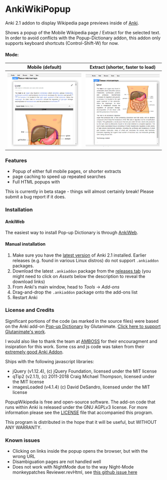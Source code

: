 # AnkiWikiPopup
Anki 2.1 addon to display Wikipedia page previews inside of [Anki](https://apps.ankiweb.net/).



Shows a popup of the Mobile Wikipedia page / Extract for the selected text. In order to avoid conflicts with the Popup-Dictionary addon, this addon only supports keyboard shortcuts (Control-Shift-W) for now. 


#### Mode:
| Mobile (default)             |  Extract (shorter, faster to load) |
:-------------------------:|:-------------------------:
![docs/content_extract.png](docs/content_mobile.png)  |  ![docs/content_extract.png](docs/content_extract.png)

### Features

- Popup of either full mobile pages, or shorter extracts
- page caching to speed up repeated searches
- Full HTML popups with 

This is currently in beta stage - things will almost certainly break! Please submit a bug report if it does.

### Installation

#### AnkiWeb

The easiest way to install Pop-up Dictionary is through [AnkiWeb](https://ankiweb.net/shared/info/).

#### Manual installation

1. Make sure you have the [latest version](https://apps.ankiweb.net/#download) of Anki 2.1 installed. Earlier releases (e.g. found in various Linux distros) do not support `.ankiaddon` packages.
2. Download the latest `.ankiaddon` package from the [releases tab](https://github.com/glutanimate/popup-dictionary/releases) (you might need to click on *Assets* below the description to reveal the download links)
3. From Anki's main window, head to *Tools* → *Add-ons*
4. Drag-and-drop the `.ankiaddon` package onto the add-ons list
5. Restart Anki

### License and Credits

Significant portions of the code (as marked in the source files)
 were based on the Anki add-on [Pop-up Dictionary](https://github.com/glutanimate/popup-dictionary/) by Glutanimate. [Click here to support Glutanimate's work](https://glutanimate.com/support-my-work/).

I would also like to thank the team at [AMBOSS](https://www.amboss.com/) for their encouragment and insipration for this work. Some css and js code was taken from their [extremely good Anki Addon](https://www.amboss.com/us/anki-amboss?hp=header).


Ships with the following javascript libraries:
- jQuery (v1.12.4), (c) jQuery Foundation, licensed under the MIT license
- qTip2 (v2.1.1), (c) 2011-2018 Craig Michael Thompson, licensed under the MIT license
- imagesLoaded (v4.1.4) (c) David DeSandro, licensed under the MIT license

PopupWikipedia is free and open-source software. The add-on code that runs within Anki is released under the GNU AGPLv3 license. For more information please see the [LICENSE](https://github.com/cfculhane/AnkiPopupWikipedia/blob/master/LICENSE) file that accompanied this program.

This program is distributed in the hope that it will be useful, but WITHOUT ANY WARRANTY.


### Known issues

- Clicking on links inside the popup opens the browser, but with the wrong URL
- Disambiguation pages are not handled well
- Does not work with NightMode due to the way Night-Mode monkeypatches Reviewer.revHtml, see [this github issue here](https://github.com/krassowski/Anki-Night-Mode/issues/53)
